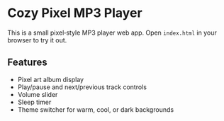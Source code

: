 # Cozy Pixel MP3 Player

This is a small pixel‑style MP3 player web app. Open `index.html` in your browser to try it out.

Features
--------
- Pixel art album display
- Play/pause and next/previous track controls
- Volume slider
- Sleep timer
- Theme switcher for warm, cool, or dark backgrounds
